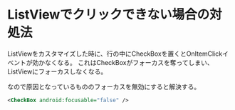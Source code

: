 # ListViewでクリックできない場合の対処法

ListViewをカスタマイズした時に、行の中にCheckBoxを置くとOnItemClickイベントが効かなくなる。
これはCheckBoxがフォーカスを奪ってしまい、ListViewにフォーカスしなくなる。

なので原因となっているもののフォーカスを無効にすると解決する。

```xml
<CheckBox android:focusable="false" />
```
